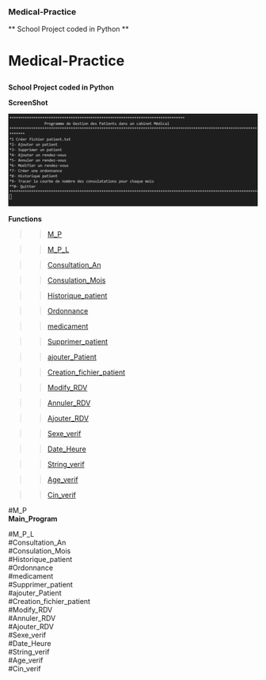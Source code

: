 ### Medical-Practice

** School Project coded in Python **

# <b> <p> Medical-Practice</b>

<p>

**School Project coded in Python**

**ScreenShot**

![alt text](ScreenShotFrontPage.png)

**Functions**

> > [M_P](#M_P)

> > [M_P_L](#M_P_L)

> > [Consultation_An](#Consultation_An)

> > [Consulation_Mois](#Consultation_Mois)

> > [Historique_patient](#Historique_patient)

> > [Ordonnance](#Ordonnance)

> > [medicament](#medicament)

> > [Supprimer_patient](#Supprimer_patient)

> > [ajouter_Patient](#ajouter_Patient)

> > [Creation_fichier_patient](#Creation_fichier_patient)

> > [Modify_RDV](#Modify_RDV)

> > [Annuler_RDV](#Annuler_RDV)

> > [Ajouter_RDV](#Ajouter_RDV)

> > [Sexe_verif](#Sexe_verif)

> > [Date_Heure](#Date_Heure)

> > [String_verif](#String_verif)

> > [Age_verif](#Age_verif)

> > [Cin_verif](#Cin_verif)

#M_P
<br>
**Main_Program**
<br>

#M_P_L
<br>
#Consultation_An
<br>
#Consulation_Mois
<br>
#Historique_patient
<br>
#Ordonnance
<br>
#medicament
<br>
#Supprimer_patient
<br>
#ajouter_Patient
<br>
#Creation_fichier_patient
<br>
#Modify_RDV
<br>
#Annuler_RDV
<br>
#Ajouter_RDV
<br>
#Sexe_verif
<br>
#Date_Heure
<br>
#String_verif
<br>
#Age_verif
<br>
#Cin_verif
